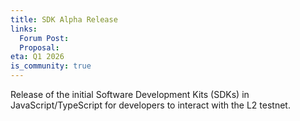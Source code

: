 ```yaml
---
title: SDK Alpha Release
links:
  Forum Post:
  Proposal:
eta: Q1 2026
is_community: true
---
```


Release of the initial Software Development Kits (SDKs) in JavaScript/TypeScript for developers to interact with the L2 testnet.